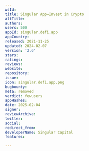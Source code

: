 ```yaml
---
wsId: 
title: Singular App–Invest in Crypto
altTitle: 
authors: 
users: 500
appId: singular.defi.app
appCountry: 
released: 2021-11-25
updated: 2024-02-07
version: '2.6'
stars: 
ratings: 
reviews: 
website: 
repository: 
issue: 
icon: singular.defi.app.png
bugbounty: 
meta: removed
verdict: fewusers
appHashes: 
date: 2025-02-04
signer: 
reviewArchive: 
twitter: 
social: 
redirect_from: 
developerName: Singular Capital
features: 

---
```


